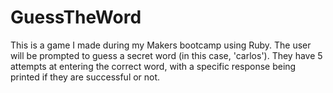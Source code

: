 # GuessTheWord

This is a game I made during my Makers bootcamp using Ruby.
The user will be prompted to guess a secret word (in this case, 'carlos').
They have 5 attempts at entering the correct word, with a specific response being printed if they are successful or not.
